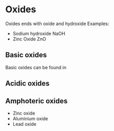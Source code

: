 # Oxides
Oxides ends with oxide and hydroxide
Examples:
- Sodium hydroxide NaOH
- Zinc Oxide ZnO

## Basic oxides
Basic oxides can be found in 
## Acidic oxides

## Amphoteric oxides
- Zinc oxide
- Aluminium oxide
- Lead oxide